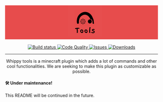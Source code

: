 ![Banner](.github/images/Banner.png)

<p align="center">
    <a href="https://travis-ci.org/WhippyTeam/WhippyReloaded">
        <img src="https://img.shields.io/travis/WhippyTeam/WhippyReloaded?style=flat-square" alt="Build status">
    </a>
    <a href="https://app.codacy.com/manual/WhippyTeam/WhippyReloaded/dashboard?bid=15115611">
        <img src="https://img.shields.io/codacy/grade/90f55c5116904c1f8861ec7d86a18bc9?style=flat-square" alt="Code Quality">
    </a>
    <a href="https://img.shields.io/github/issues/WhippyTeam/WhippyReloaded?style=flat-square">
        <img src="https://img.shields.io/github/issues/WhippyTeam/WhippyReloaded?style=flat-square" alt="Issues">
    </a>
    <a href="https://github.com/WhippyTeam/WhippyReloaded/releases">
        <img src="https://img.shields.io/github/downloads/WhippyTeam/WhippyReloaded/total?style=flat-square" alt="Downloads">
    </a>
</p>

<hr>

<p align="center">
Whippy tools is a minecraft plugin which adds a lot of commands and other cool functionalities.  
We are seeking to make this plugin as customizable as possible.
</p>

#### 🛠️ Under maintenance!
This README will be continued in the future.